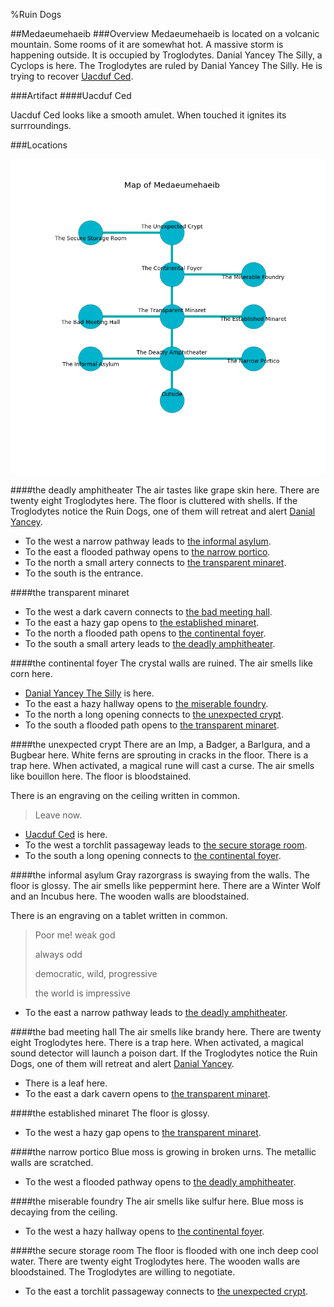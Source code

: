 %Ruin Dogs

##Medaeumehaeib
###Overview
Medaeumehaeib is located on a volcanic mountain. Some rooms of it are somewhat hot. A massive storm is happening outside. It is occupied by Troglodytes. <a name="Danial-Yancey-The-Silly"></a>Danial Yancey The Silly, a Cyclops is here. The Troglodytes are ruled by Danial Yancey The Silly. He  is trying to recover [Uacduf Ced](#Uacduf-Ced). 



###Artifact
####<a name="Uacduf-Ced"></a>Uacduf Ced


Uacduf Ced looks like a smooth amulet. When touched it ignites its surrroundings. 





###Locations


![](../v2/images/Medaeumehaeib.png)

####<a name="the-deadly-amphitheater"></a>the deadly amphitheater
The air tastes like grape skin here. There are twenty eight Troglodytes here. The floor is cluttered with shells. If the Troglodytes notice the Ruin Dogs, one of them will retreat and alert [Danial Yancey](#Danial-Yancey). 



* To the west a narrow pathway leads to [the informal asylum](#the-informal-asylum).
* To the east a flooded pathway opens to [the narrow portico](#the-narrow-portico).
* To the north a small artery connects to [the transparent minaret](#the-transparent-minaret).
* To the south is the entrance.


####<a name="the-transparent-minaret"></a>the transparent minaret




* To the west a dark cavern connects to [the bad meeting hall](#the-bad-meeting-hall).
* To the east a hazy gap opens to [the established minaret](#the-established-minaret).
* To the north a flooded path opens to [the continental foyer](#the-continental-foyer).
* To the south a small artery leads to [the deadly amphitheater](#the-deadly-amphitheater).


####<a name="the-continental-foyer"></a>the continental foyer
The crystal walls are ruined. The air smells like corn here. 



* [Danial Yancey The Silly](#Danial-Yancey-The-Silly) is here.
* To the east a hazy hallway opens to [the miserable foundry](#the-miserable-foundry).
* To the north a long opening connects to [the unexpected crypt](#the-unexpected-crypt).
* To the south a flooded path opens to [the transparent minaret](#the-transparent-minaret).


####<a name="the-unexpected-crypt"></a>the unexpected crypt
There are an Imp, a Badger, a Barlgura, and a Bugbear here. White ferns are sprouting in cracks in the floor. There is a trap here. When activated, a magical rune will cast a curse. The air smells like bouillon here. The floor is bloodstained. 

There is an engraving on the ceiling written in common. 

> Leave now.
>


* [Uacduf Ced](#Uacduf-Ced) is here.
* To the west a torchlit passageway leads to [the secure storage room](#the-secure-storage-room).
* To the south a long opening connects to [the continental foyer](#the-continental-foyer).


####<a name="the-informal-asylum"></a>the informal asylum
Gray razorgrass is swaying from the walls. The floor is glossy. The air smells like peppermint here. There are a Winter Wolf and an Incubus here. The wooden walls are bloodstained. 

There is an engraving on a tablet written in common. 

> Poor me! weak god
>
> always odd
>
> democratic, wild, progressive
>
> the world is impressive
>


* To the east a narrow pathway leads to [the deadly amphitheater](#the-deadly-amphitheater).


####<a name="the-bad-meeting-hall"></a>the bad meeting hall
The air smells like brandy here. There are twenty eight Troglodytes here. There is a trap here. When activated, a magical sound detector will launch a poison dart. If the Troglodytes notice the Ruin Dogs, one of them will retreat and alert [Danial Yancey](#Danial-Yancey). 



* There is a leaf here.
* To the east a dark cavern opens to [the transparent minaret](#the-transparent-minaret).


####<a name="the-established-minaret"></a>the established minaret
The floor is glossy. 



* To the west a hazy gap opens to [the transparent minaret](#the-transparent-minaret).


####<a name="the-narrow-portico"></a>the narrow portico
Blue moss is growing in broken urns. The metallic walls are scratched. 



* To the west a flooded pathway opens to [the deadly amphitheater](#the-deadly-amphitheater).


####<a name="the-miserable-foundry"></a>the miserable foundry
The air smells like sulfur here. Blue moss is decaying from the ceiling. 



* To the west a hazy hallway opens to [the continental foyer](#the-continental-foyer).


####<a name="the-secure-storage-room"></a>the secure storage room
The floor is flooded with one inch deep cool water. There are twenty eight Troglodytes here. The wooden walls are bloodstained. The Troglodytes are willing to negotiate. 



* To the east a torchlit passageway connects to [the unexpected crypt](#the-unexpected-crypt).


